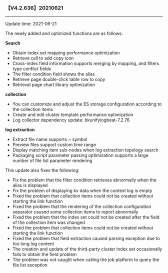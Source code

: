 ### 【V4.2.636】20210621
----
Update time: 2021-06-21

The newly added and optimized functions are as follows:

**Search**

* Obtain index set mapping performance optimization
* Retrieve cell to add copy icon
* Cross-index field information supports merging by mapping, and filters type conflict fields
* The filter condition field shows the alias
* Retrieve page double-click table row to copy
* Retrieval page chart library optimization

**collection**

* You can customize and adjust the ES storage configuration according to the collection items
* Create and edit cluster template performance optimization
* Log collector dependency update: bkunifylogbeat-7.2.76

**log extraction**

* Extract file name supports ~ symbol
* Preview files support custom time range
* Display matching item sub-nodes when log extraction topology search
* Packaging script parameter passing optimization supports a large number of file list parameter rendering

This update also fixes the following:

* Fix the problem that the filter condition retrieves abnormally when the alias is displayed
* Fix the problem of displaying kv data when the context log is empty
* Fixed the problem that collection items could not be created without starting the link function
* Fixed the problem that the rendering of the collection configuration separator caused some collection items to report abnormally
* Fixed the problem that the index set could not be created after the field of the collection item was changed
* Fixed the problem that collection items could not be created without starting the link function
* Fixed the problem that field extraction caused parsing exception due to too long log content
* The creation and update of the third-party cluster index set occasionally fails to obtain the field problem
* The problem was not caught when calling the job platform to query the file list exception